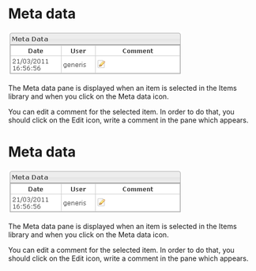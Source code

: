 <!--
created_at: '2012-04-12 16:53:28'
updated_at: '2013-03-13 13:32:40'
authors:
    - 'Jérôme Bogaerts'
contributors:
    - 'Sophie Doublet'
tags:
    - 'Manage Items'
-->

Meta data
=========

![](../resources/items-metadata.png)

The Meta data pane is displayed when an item is selected in the Items library and when you click on the Meta data icon.

You can edit a comment for the selected item. In order to do that, you should click on the Edit icon, write a comment in the pane which appears.

Meta data
=========

![](../resources/items-metadata.png)

The Meta data pane is displayed when an item is selected in the Items library and when you click on the Meta data icon.

You can edit a comment for the selected item. In order to do that, you should click on the Edit icon, write a comment in the pane which appears.


